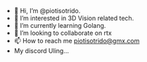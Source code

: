 - 👋 Hi, I’m @piotisotrido.
- 👀 I’m interested in 3D Vision related tech.
- 🌱 I’m currently learning Golang.
- 💞️ I’m looking to collaborate on rtx
- 📫 How to reach me piotisotrido@gmx.com
- My discord Uling...
<!----
piotisotrido/piotisotrido is a ✨ special ✨ repository because its `README.md` (this file
